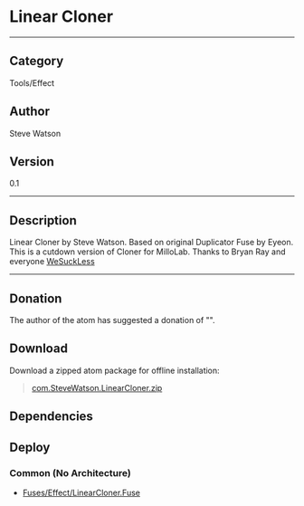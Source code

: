 # Linear Cloner
___

## Category
Tools/Effect

## Author
Steve Watson

## Version
0.1

___

## Description
<p>Linear Cloner by Steve Watson. Based on original Duplicator Fuse by Eyeon. This is a cutdown version of Cloner for MilloLab. Thanks to Bryan Ray and everyone <a href="https://www.steakunderwater.com/wesuckless/index.php">WeSuckLess</a></p>

___

## Donation
The author of the atom has suggested a donation of "".  

## Download

Download a zipped atom package for offline installation:
> [com.SteveWatson.LinearCloner.zip](https://gitlab.com/WeSuckLess/Reactor/-/archive/master/Reactor-master.zip?path=Atoms/com.SteveWatson.LinearCloner)  

## Dependencies

## Deploy

### Common (No Architecture)

<ul>
<li><a href="https://gitlab.com/WeSuckLess/Reactor/-/blob/master/Atoms/com.SteveWatson.LinearCloner/Fuses/Effect/LinearCloner.Fuse?ref_type=heads">Fuses/Effect/LinearCloner.Fuse</a></li>
</ul>
